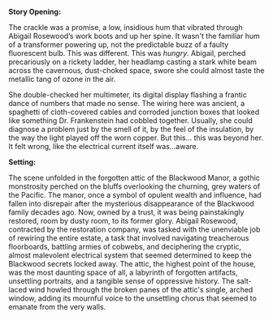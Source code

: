 **Story Opening:**

The crackle was a promise, a low, insidious hum that vibrated through Abigail Rosewood’s work boots and up her spine. It wasn't the familiar hum of a transformer powering up, not the predictable buzz of a faulty fluorescent bulb. This was different. This was *hungry*. Abigail, perched precariously on a rickety ladder, her headlamp casting a stark white beam across the cavernous, dust-choked space, swore she could almost taste the metallic tang of ozone in the air.

She double-checked her multimeter, its digital display flashing a frantic dance of numbers that made no sense. The wiring here was ancient, a spaghetti of cloth-covered cables and corroded junction boxes that looked like something Dr. Frankenstein had cobbled together. Usually, she could diagnose a problem just by the smell of it, by the feel of the insulation, by the way the light played off the worn copper. But this… this was beyond her. It felt wrong, like the electrical current itself was…aware.

**Setting:**

The scene unfolded in the forgotten attic of the Blackwood Manor, a gothic monstrosity perched on the bluffs overlooking the churning, grey waters of the Pacific. The manor, once a symbol of opulent wealth and influence, had fallen into disrepair after the mysterious disappearance of the Blackwood family decades ago. Now, owned by a trust, it was being painstakingly restored, room by dusty room, to its former glory. Abigail Rosewood, contracted by the restoration company, was tasked with the unenviable job of rewiring the entire estate, a task that involved navigating treacherous floorboards, battling armies of cobwebs, and deciphering the cryptic, almost malevolent electrical system that seemed determined to keep the Blackwood secrets locked away. The attic, the highest point of the house, was the most daunting space of all, a labyrinth of forgotten artifacts, unsettling portraits, and a tangible sense of oppressive history. The salt-laced wind howled through the broken panes of the attic's single, arched window, adding its mournful voice to the unsettling chorus that seemed to emanate from the very walls.
